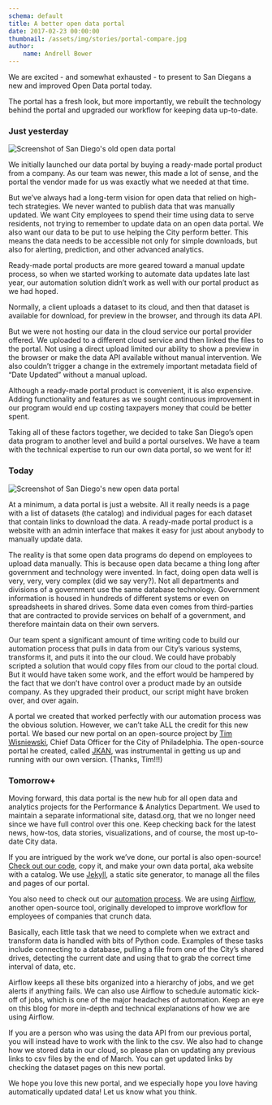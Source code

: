 ```yaml
---
schema: default
title: A better open data portal
date: 2017-02-23 00:00:00
thumbnail: /assets/img/stories/portal-compare.jpg
author:
    name: Andrell Bower
---
```


We are excited - and somewhat exhausted - to present to San Diegans a new and improved Open Data portal today.

The portal has a fresh look, but more importantly, we rebuilt the technology behind the portal and upgraded our workflow for keeping data up-to-date.

<!--more-->

### Just yesterday

![Screenshot of San Diego's old open data portal](/assets/img/stories/old-portal.jpg)

We initially launched our data portal by buying a ready-made portal product from a company. As our team was newer, this made a lot of sense, and the portal the vendor made for us was exactly what we needed at that time.

But we’ve always had a long-term vision for open data that relied on high-tech strategies. We never wanted to publish data that was manually updated. We want City employees to spend their time using data to serve residents, not trying to remember to update data on an open data portal. We also want our data to be put to use helping the City perform better. This means the data needs to be accessible not only for simple downloads, but also for alerting, prediction, and other advanced analytics.

Ready-made portal products are more geared toward a manual update process, so when we started working to automate data updates late last year, our automation solution didn’t work as well with our portal product as we had hoped.

Normally, a client uploads a dataset to its cloud, and then that dataset is available for download, for preview in the browser, and through its data API.

But we were not hosting our data in the cloud service our portal provider offered. We uploaded to a different cloud service and then linked the files to the portal. Not using a direct upload limited our ability to show a preview in the browser or make the data API available without manual intervention. We also couldn’t trigger a change in the extremely important metadata field of “Date Updated” without a manual upload.

Although a ready-made portal product is convenient, it is also expensive. Adding functionality and features as we sought continuous improvement in our program would end up costing taxpayers money that could be better spent.

Taking all of these factors together, we decided to take San Diego’s open data program to another level and build a portal ourselves. We have a team with the technical expertise to run our own data portal, so we went for it!

### Today

![Screenshot of San Diego's new open data portal](/assets/img/stories/new-portal.jpg)

At a minimum, a data portal is just a website. All it really needs is a page with a list of datasets (the catalog) and individual pages for each dataset that contain links to download the data. A ready-made portal product is a website with an admin interface that makes it easy for just about anybody to manually update data.

The reality is that some open data programs do depend on employees to upload data manually. This is because open data became a thing long after government and technology were invented. In fact, doing open data well is very, very, very complex (did we say very?). Not all departments and divisions of a government use the same database technology. Government information is housed in hundreds of different systems or even on spreadsheets in shared drives. Some data even comes from third-parties that are contracted to provide services on behalf of a government, and therefore maintain data on their own servers.

Our team spent a significant amount of time writing code to build our automation process that pulls in data from our City’s various systems, transforms it, and puts it into the our cloud. We could have probably scripted a solution that would copy files from our cloud to the portal cloud. But it would have taken some work, and the effort would be hampered by the fact that we don’t have control over a product made by an outside company. As they upgraded their product, our script might have broken over, and over again.

A portal we created that worked perfectly with our automation process was the obvious solution. However, we can’t take ALL the credit for this new portal. We based our new portal on an open-source project by [Tim Wisniewski](http://github.com/timwis), Chief Data Officer for the City of Philadelphia. The open-source portal he created, called [JKAN](https://github.com/timwis/jkan), was instrumental in getting us up and running with our own version. (Thanks, Tim!!!)

### Tomorrow+

Moving forward, this data portal is the new hub for all open data and analytics projects for the Performance & Analytics Department. We used to maintain a separate informational site, datasd.org, that we no longer need since we have full control over this one. Keep checking back for the latest news, how-tos, data stories, visualizations, and of course, the most up-to-date City data.

If you are intrigued by the work we’ve done, our portal is also open-source! [Check out our code](https://github.com/cityofsandiego/seaboard), copy it, and make your own data portal, aka website with a catalog. We use [Jekyll](https://jekyllrb.com/docs/home/), a static site generator, to manage all the files and pages of our portal.

You also need to check out our [automation process](https://github.com/mrmaksimize/docker-airflow). We are using [Airflow](https://github.com/apache/incubator-airflow), another open-source tool, originally developed to improve workflow for employees of companies that crunch data.

Basically, each little task that we need to complete when we extract and transform data is handled with bits of Python code. Examples of these tasks include connecting to a database, pulling a file from one of the City’s shared drives, detecting the current date and using that to grab the correct time interval of data, etc.

Airflow keeps all these bits organized into a hierarchy of jobs, and we get alerts if anything fails. We can also use Airflow to schedule automatic kick-off of jobs, which is one of the major headaches of automation. Keep an eye on this blog for more in-depth and technical explanations of how we are using Airflow.

If you are a person who was using the data API from our previous portal, you will instead have to work with the link to the csv. We also had to change how we stored data in our cloud, so please plan on updating any previous links to csv files by the end of March. You can get updated links by checking the dataset pages on this new portal.

We hope you love this new portal, and we especially hope you love having automatically updated data!  Let us know what you think.
